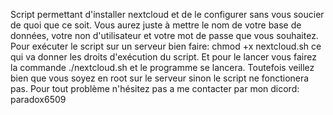 Script permettant d'installer nextcloud et de le configurer sans vous soucier de quoi que ce soit. Vous aurez juste à mettre le nom de votre base de données, votre non d'utilisateur et votre mot de passe que vous souhaitez. Pour exécuter le script sur un serveur bien faire: chmod +x nextcloud.sh ce qui va donner les droits d'exécution du script. Et pour le lancer vous fairez la commande ./nextcloud.sh et le programme se lancera. Toutefois veillez bien que vous soyez en root sur le serveur sinon le script ne fonctionera pas. Pour tout problème n'hésitez pas a me contacter par mon dicord: paradox6509
